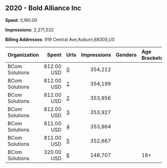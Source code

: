 ## 2020 - Bold Alliance Inc 
**Spent**: 5,190.00

**Impressions**: 2,271,532

**Billing Addresses**: 919 Central Ave,Auburn,68305,US

|Organization|Spent|Urls|Impressions|Genders|Age Brackets|Country Codes|
|:---|---:|:---|---:|:---|:---|:---|
|BCom Solutions|812.00 USD|[0](https://www.snap.com/political-ads/asset/9c5e853d98b97518facb0cb792f855a35e627098e747f152027322785f17d5fa?mediaType=mp4)|354,212|||united states|
|BCom Solutions|812.00 USD|[1](https://www.snap.com/political-ads/asset/ef81a2b06d4b76b4eab7c4627bbdb5228d9f2737acdc283fcb13e90c3a94b484?mediaType=mp4)|354,199|||united states|
|BCom Solutions|812.00 USD|[2](https://www.snap.com/political-ads/asset/9915be8f8baaf25e2f3bd0fecdceb50870fd6f575be821fada10d820f6e7220d?mediaType=mp4)|353,956|||united states|
|BCom Solutions|812.00 USD|[3](https://www.snap.com/political-ads/asset/40c73e23d3527bd4bc6640a5d1f0678d9872862567b511a2bdeb2f6fb85cdc9e?mediaType=mp4)|353,927|||united states|
|BCom Solutions|811.00 USD|[4](https://www.snap.com/political-ads/asset/a69b8136868b415b7dd7f542f8cf855dec1f25c094f0264fcd313a929695c71b?mediaType=mp4)|353,864|||united states|
|BCom Solutions|811.00 USD|[5](https://www.snap.com/political-ads/asset/d2745bdac5f7db4c8a7889e89d76ed73bb5206c82cbbbe5628fabf50ce72ce5d?mediaType=mp4)|352,667|||united states|
|BCom Solutions|320.00 USD|[6](https://www.snap.com/political-ads/asset/9ec21660b640870b4edbdf2bce63d2769ef90540ae839b638b68315a4d08097d?mediaType=mp4)|148,707||18+|united states|
